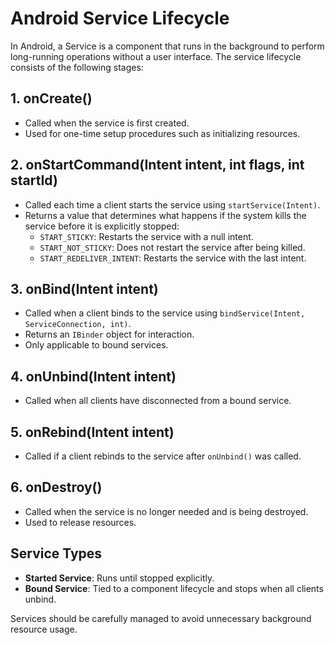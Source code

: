 

 # Android Service Lifecycle
 
 In Android, a Service is a component that runs in the background to perform long-running operations without a user interface. The service lifecycle consists of the following stages:
 
 ## 1. onCreate()
 - Called when the service is first created.
 - Used for one-time setup procedures such as initializing resources.
 
 ## 2. onStartCommand(Intent intent, int flags, int startId)
 - Called each time a client starts the service using `startService(Intent)`.
 - Returns a value that determines what happens if the system kills the service before it is explicitly stopped:
   - `START_STICKY`: Restarts the service with a null intent.
   - `START_NOT_STICKY`: Does not restart the service after being killed.
   - `START_REDELIVER_INTENT`: Restarts the service with the last intent.
 
 ## 3. onBind(Intent intent)
 - Called when a client binds to the service using `bindService(Intent, ServiceConnection, int)`.
 - Returns an `IBinder` object for interaction.
 - Only applicable to bound services.
 
 ## 4. onUnbind(Intent intent)
 - Called when all clients have disconnected from a bound service.
 
 ## 5. onRebind(Intent intent)
 - Called if a client rebinds to the service after `onUnbind()` was called.
 
 ## 6. onDestroy()
 - Called when the service is no longer needed and is being destroyed.
 - Used to release resources.
 
 ## Service Types
 - **Started Service**: Runs until stopped explicitly.
 - **Bound Service**: Tied to a component lifecycle and stops when all clients unbind.
 
 Services should be carefully managed to avoid unnecessary background resource usage.